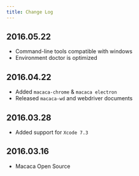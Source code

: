 ```yaml
---
title: Change Log
---
```


## 2016.05.22

- Command-line tools compatible with windows
- Environment doctor is optimized

## 2016.04.22

- Added `macaca-chrome` & `macaca electron`
- Released `macaca-wd` and webdriver documents

## 2016.03.28

- Added support for `Xcode 7.3`

## 2016.03.16

- Macaca Open Source
